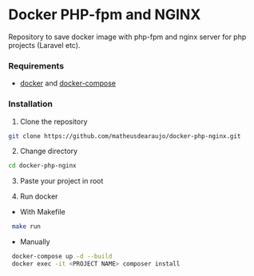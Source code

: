 # Docker PHP-fpm and NGINX

Repository to save docker image with php-fpm and nginx server for php projects (Laravel etc).

### Requirements
 
- [docker](https://docs.docker.com/get-docker/) and [docker-compose](https://docs.docker.com/compose/)

### Installation

1. Clone the repository
```sh
git clone https://github.com/matheusdearaujo/docker-php-nginx.git
```

2. Change directory

```sh
cd docker-php-nginx
```

3. Paste your project in root

4. Run docker
- With Makefile

```sh
 make run
```
- Manually
```sh
 docker-compose up -d --build
 docker exec -it <PROJECT NAME> composer install
```
